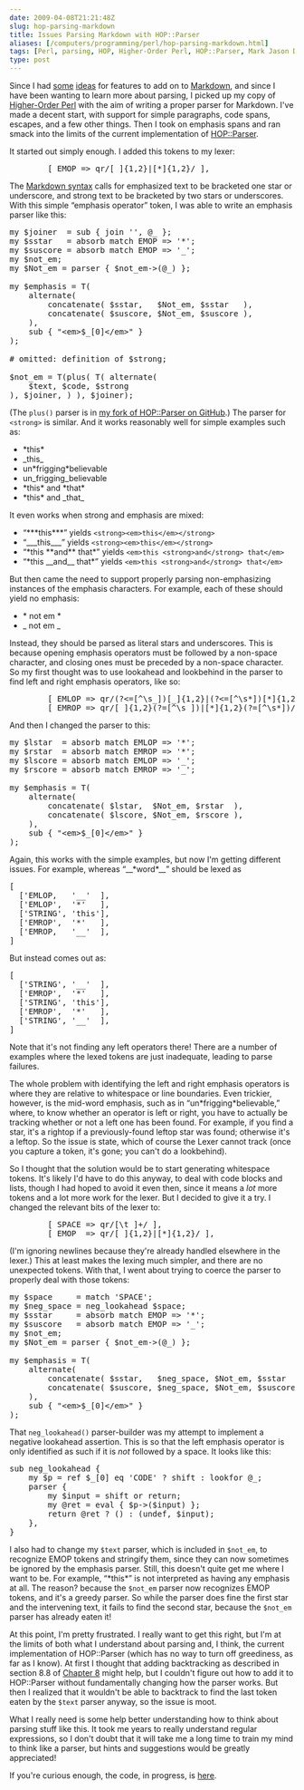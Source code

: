 ```yaml
--- 
date: 2009-04-08T21:21:48Z
slug: hop-parsing-markdown
title: Issues Parsing Markdown with HOP::Parser
aliases: [/computers/programming/perl/hop-parsing-markdown.html]
tags: [Perl, parsing, HOP, Higher-Order Perl, HOP::Parser, Mark Jason Dominus]
type: post
---
```


<p>Since I had <a href="/computers/markup/modest-markdown-proposal.html" title="A Modest Proposal for Markdown Definition
Lists">some</a> <a href="/computers/markup/markdown-table-rfc.html" title="RFC: A Simple Markdown Table Format">ideas</a> for features to add on
to <a href="http://daringfireball.net/projects/markdown/">Markdown</a>, and
since I have been wanting to learn more about parsing, I picked up my copy
of <a href="http://hop.perl.plover.com/">Higher-Order Perl</a> with the aim of
writing a proper parser for Markdown. I've made a decent start, with support
for simple paragraphs, code spans, escapes, and a few other things. Then I
took on emphasis spans and ran smack into the limits of the current implementation of
<a href="http://search.cpan.org/perldoc?HOP::Parser" title="HOP::Parser on CPAN">HOP::Parser</a>.</p>

<p>It started out simply enough. I added this tokens to my lexer:</p>

<pre>
        [ EMOP =&gt; qr/[_]{1,2}|[*]{1,2}/ ],
</pre>

<p>The <a href="http://daringfireball.net/projects/markdown/syntax/">Markdown syntax</a> calls for emphasized text to be bracketed one star or underscore,
and strong text to be bracketed by two stars or underscores. With this simple
“emphasis operator” token, I was able to write an emphasis parser like
this:</p>

<pre>
my $joiner  = sub { join &#x0027;&#x0027;, @_ };
my $sstar   = absorb match EMOP =&gt; &#x0027;*&#x0027;;
my $suscore = absorb match EMOP =&gt; &#x0027;_&#x0027;;
my $not_em;
my $Not_em = parser { $not_em-&gt;(@_) };

my $emphasis = T(
    alternate(
        concatenate( $sstar,   $Not_em, $sstar   ),
        concatenate( $suscore, $Not_em, $suscore ),
    ),
    sub { &quot;&lt;em&gt;$_[0]&lt;/em&gt;&quot; }
);

# omitted: definition of $strong;

$not_em = T(plus( T( alternate(
    $text, $code, $strong
), $joiner, ) ), $joiner);
</pre>

<p>(The <code>plus()</code> parser is
in <a href="http://github.com/theory/hop/tree/master">my fork of HOP::Parser on GitHub</a>.) The parser for <code>&lt;strong&gt;</code> is similar. And it
works reasonably well for simple examples such as:</p>

<ul>
  <li>*this*</li>
  <li>_this_</li>
  <li>un*frigging*believable</li>
  <li>un_frigging_believable</li>
  <li>*this* and *that*</li>
  <li>*this* and _that_</li>
</ul>

<p>It even works when strong and emphasis are mixed:</p>

<ul>
  <li>“***this***” yields <code>&lt;strong&gt;&lt;em&gt;this&lt;/em&gt;&lt;/strong&gt;</code></li>
  <li>“___this___” yields <code>&lt;strong&gt;&lt;em&gt;this&lt;/em&gt;&lt;/strong&gt;</code></li>
  <li>“*this **and** that*” yields <code>&lt;em&gt;this &lt;strong&gt;and&lt;/strong&gt; that&lt;/em&gt;</code></li>
  <li>“*this __and__ that*” yields <code>&lt;em&gt;this &lt;strong&gt;and&lt;/strong&gt; that&lt;/em&gt;</code></li>
</ul>

<p>But then came the need to support properly parsing non-emphasizing instances of the emphasis characters. For example, each of these should yield no emphasis:</p>

<ul>
  <li>* not em *</li>
  <li>_ not em _</li>
</ul>

<p>Instead, they should be parsed as literal stars and underscores. This is
because opening emphasis operators must be followed by a non-space character,
and closing ones must be preceded by a non-space character. So my first
thought was to use lookahead and lookbehind in the parser to find left and
right emphasis operators, like so:</p>

<pre>
        [ EMLOP =&gt; qr/(?&lt;=[^\s_])[_]{1,2}|(?&lt;=[^\s*])[*]{1,2}/ ],
        [ EMROP =&gt; qr/[_]{1,2}(?=[^\s_])|[*]{1,2}(?=[^\s*])/ ],
</pre>

<p>And then I changed the parser to this:</p>

<pre>
my $lstar  = absorb match EMLOP =&gt; &#x0027;*&#x0027;;
my $rstar  = absorb match EMROP =&gt; &#x0027;*&#x0027;;
my $lscore = absorb match EMLOP =&gt; &#x0027;_&#x0027;;
my $rscore = absorb match EMROP =&gt; &#x0027;_&#x0027;;

my $emphasis = T(
    alternate(
        concatenate( $lstar,  $Not_em, $rstar  ),
        concatenate( $lscore, $Not_em, $rscore ),
    ),
    sub { &quot;&lt;em&gt;$_[0]&lt;/em&gt;&quot; }
);
</pre>

<p>Again, this works with the simple examples, but now I'm getting different
issues. For example, whereas “__*word*__” should be lexed as</p>

<pre>
[
  [&#x0027;EMLOP,   &#x0027;__&#x0027;  ],
  [&#x0027;EMLOP&#x0027;,  &#x0027;*&#x0027;   ],
  [&#x0027;STRING&#x0027;, &#x0027;this&#x0027;],
  [&#x0027;EMROP&#x0027;,  &#x0027;*&#x0027;   ],
  [&#x0027;EMROP,   &#x0027;__&#x0027;  ],
]
</pre>

<p>But instead comes out as:</p>

<pre>
[
  [&#x0027;STRING&#x0027;, &#x0027;__&#x0027;  ],
  [&#x0027;EMROP&#x0027;,  &#x0027;*&#x0027;   ],
  [&#x0027;STRING&#x0027;, &#x0027;this&#x0027;],
  [&#x0027;EMROP&#x0027;,  &#x0027;*&#x0027;   ],
  [&#x0027;STRING&#x0027;, &#x0027;__&#x0027;  ],
]
</pre>

<p>Note that it's not finding any left operators there! There are a number of
examples where the lexed tokens are just inadequate, leading to parse
failures.</p>

<p>The whole problem with identifying the left and right emphasis operators is
where they are relative to whitespace or line boundaries. Even trickier,
however, is the mid-word emphasis, such as in “un*frigging*believable,” where,
to know whether an operator is left or right, you have to actually be tracking
whether or not a left one has been found. For example, if you find a star,
it's a rightop if a previously-found leftop star was found; otherwise it's a
leftop. So the issue is state, which of course the Lexer cannot track (once
you capture a token, it's gone; you can't do a lookbehind).</p>

<p>So I thought that the solution would be to start generating whitespace
tokens. It's likely I'd have to do this anyway, to deal with code blocks and
lists, though I had hoped to avoid it even then, since it means a <em>lot</em>
more tokens and a lot more work for the lexer. But I decided to give it a try.
I changed the relevant bits of the lexer to:</p>

<pre>
        [ SPACE =&gt; qr/[\t ]+/ ],
        [ EMOP  =&gt; qr/[_]{1,2}|[*]{1,2}/ ],
</pre>

<p>(I'm ignoring newlines because they're already handled elsewhere in the
lexer.) This at least makes the lexing much simpler, and there are no
unexpected tokens. With that, I went about trying to coerce the parser to
properly deal with those tokens:</p>

<pre>
my $space     = match &#x0027;SPACE&#x0027;;
my $neg_space = neg_lookahead $space;
my $sstar     = absorb match EMOP =&gt; &#x0027;*&#x0027;;
my $suscore   = absorb match EMOP =&gt; &#x0027;_&#x0027;;
my $not_em;
my $Not_em = parser { $not_em-&gt;(@_) };

my $emphasis = T(
    alternate(
        concatenate( $sstar,   $neg_space, $Not_em, $sstar   ),
        concatenate( $suscore, $neg_space, $Not_em, $suscore ),
    ),
    sub { &quot;&lt;em&gt;$_[0]&lt;/em&gt;&quot; }
);
</pre>

<p>That <code>neg_lookahead()</code> parser-builder was my attempt to
implement a negative lookahead assertion. This is so that the left emphasis
operator is only identified as such if it is <em>not</em> followed by
a space. It looks like this:</p>

<pre>
sub neg_lookahead {
    my $p = ref $_[0] eq &#x0027;CODE&#x0027; ? shift : lookfor @_;
    parser {
        my $input = shift or return;
        my @ret = eval { $p-&gt;($input) };
        return @ret ? () : (undef, $input);
    },
}
</pre>

<p>I also had to change my <code>$text</code> parser, which is included
in <code>$not_em</code>, to recognize EMOP tokens and stringify them, since
they can now sometimes be ignored by the emphasis parser. Still, this doesn't
quite get me where I want to be. For example, “*this*” is not interpreted as
having any emphasis at all. The reason? because the <code>$not_em</code>
parser now recognizes EMOP tokens, and it's a greedy parser. So while the
parser does fine the first star and the intervening text, it fails to find the
second star, because the <code>$not_em</code> parser has already eaten it!</p>

<p>At this point, I'm pretty frustrated. I really want to get this right, but
I'm at the limits of both what I understand about parsing and, I think, the
current implementation of HOP::Parser (which has no way to turn off
greediness, as far as I know). At first I thought that adding backtracking as
described in section 8.8
of <a href="http://hop.perl.plover.com/book/mod/chap08.mod" title="HOP Chapter 8: Parsing">Chapter 8</a> might help, but I couldn't figure out how to add it
to HOP::Parser without fundamentally changing how the parser works. But then I
realized that it wouldn't be able to backtrack to find the last token eaten by
the <code>$text</code> parser anyway, so the issue is moot.</p>

<p>What I really need is some help better understanding how to think about
parsing stuff like this. It took me years to really understand regular
expressions, so I don't doubt that it will take me a long time to train my
mind to think like a parser, but hints and suggestions would be greatly
appreciated!</p>

<p>If you're curious enough, the code, in progress,
is <a href="https://svn.kineticode.com/Text-Markover/trunk/" title="Text::Markover Repository">here</a>.</p>
